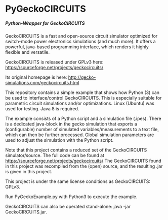 # PyGeckoCIRCUITS
##### Python-Wrapper for GeckoCIRCUITS

GeckoCIRCUITS is a fast and open-source circuit simulator optimized for switch-mode power electronics simulations (and much more). It offers a powerful, java-based programming interface, which renders it highly flexible and versatile.

GeckoCIRCUITS is released under GPLv3 here: https://sourceforge.net/projects/geckocircuits/

Its original homepage is here: http://gecko-simulations.com/geckocircuits.html

This repository contains a simple example that shows how Python (3) can be used to interface/control GeckoCIRCUITS. This is especially suitable for parametric circuit simulations and/or optimizations. Linux (Ubuntu) was used for testing. Java 8 is required.

The example consists of a Python script and a simulation file (.ipes). There is a dedicated java-block in the gecko simulation that exports a (configurable) number of simulated variables/measurements to a text file, which can then be further processed. Global simulation parameters are used to adjust the simulation with the Python script.  

Note that this project contains a reduced set of the GeckoCIRCUITS simulator/source. The full code can be found at https://sourceforge.net/projects/geckocircuits/
The GeckoCIRCUITS found in this project was recompiled from the (open) source, and the resulting .jar is given in this project.

This project is under the same license conditions as GeckoCIRCUITS: GPLv3.

Run PyGeckoExample.py with Python3 to execute the example.

GeckoCIRCUITS can also be operated stand-alone: java -jar GeckoCIRCUITS.jar.
